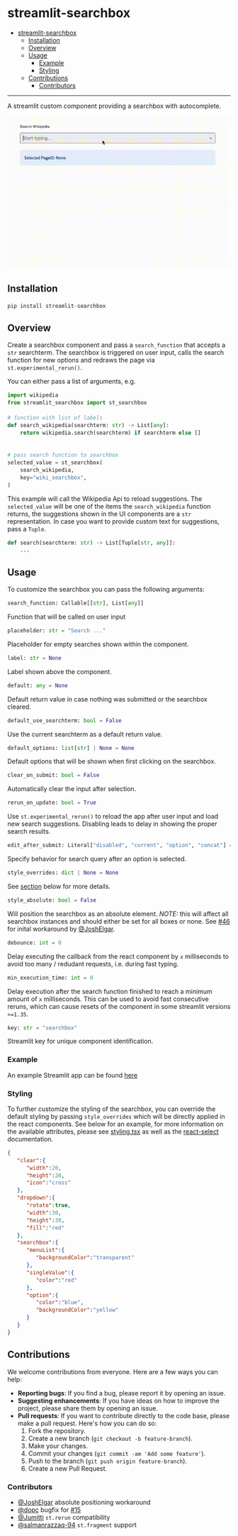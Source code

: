 # streamlit-searchbox

- [streamlit-searchbox](#streamlit-searchbox)
  - [Installation](#installation)
  - [Overview](#overview)
  - [Usage](#usage)
    - [Example](#example)
    - [Styling](#styling)
  - [Contributions](#contributions)
    - [Contributors](#contributors)

---

A streamlit custom component providing a searchbox with autocomplete.

![Example](./assets/example.gif)


## Installation

```python
pip install streamlit-searchbox
```

## Overview

Create a searchbox component and pass a `search_function` that accepts a `str` searchterm. The searchbox is triggered on user input, calls the search function for new options and redraws the page via `st.experimental_rerun()`.

You can either pass a list of arguments, e.g.

```python
import wikipedia
from streamlit_searchbox import st_searchbox

# function with list of labels
def search_wikipedia(searchterm: str) -> List[any]:
    return wikipedia.search(searchterm) if searchterm else []


# pass search function to searchbox
selected_value = st_searchbox(
    search_wikipedia,
    key="wiki_searchbox",
)
```

This example will call the Wikipedia Api to reload suggestions. The `selected_value` will be one of the items the `search_wikipedia` function returns, the suggestions shown in the UI components are a `str` representation. In case you want to provide custom text for suggestions, pass a `Tuple`.

```python
def search(searchterm: str) -> List[Tuple[str, any]]:
    ...
```

## Usage

To customize the searchbox you can pass the following arguments:

```python
search_function: Callable[[str], List[any]]
```

Function that will be called on user input

```python
placeholder: str = "Search ..."
```

Placeholder for empty searches shown within the component.

```python
label: str = None
```

Label shown above the component.

```python
default: any = None
```

Default return value in case nothing was submitted or the searchbox cleared.

```python
default_use_searchterm: bool = False
```

Use the current searchterm as a default return value.

```python
default_options: list[str] | None = None
```

Default options that will be shown when first clicking on the searchbox.

```python
clear_on_submit: bool = False
```

Automatically clear the input after selection.

```python
rerun_on_update: bool = True
```

Use `st.experimental_rerun()` to reload the app after user input and load new search suggestions. Disabling leads to delay in showing the proper search results.

```python
edit_after_submit: Literal["disabled", "current", "option", "concat"] = "disabled"
```

Specify behavior for search query after an option is selected.

```python
style_overrides: dict | None = None
```

See [section](#styling) below for more details.

```python
style_absolute: bool = False
```

Will position the searchbox as an absolute element. *NOTE:* this will affect all searchbox instances and should either be set for all boxes or none. See [#46](https://github.com/m-wrzr/streamlit-searchbox/issues/46) for inital workaround by [@JoshElgar](https://github.com/JoshElgar).

```python
debounce: int = 0
```

Delay executing the callback from the react component by `x` milliseconds to avoid too many / redudant requests, i.e. during fast typing.

```python
min_execution_time: int = 0
```

Delay execution after the search function finished to reach a minimum amount of `x` milliseconds. This can be used to avoid fast consecutive reruns, which can cause resets of the component in some streamlit versions `>=1.35`.

```python
key: str = "searchbox"
```

Streamlit key for unique component identification.

### Example

An example Streamlit app can be found [here](./example.py)

### Styling

To further customize the styling of the searchbox, you can override the default styling by passing `style_overrides` which will be directly applied in the react components. See below for an example, for more information on the available attributes, please see [styling.tsx](./streamlit_searchbox/frontend/src/styling.tsx) as well as the [react-select](https://react-select.com/styles) documentation.

```json
{
   "clear":{
      "width":20,
      "height":20,
      "icon":"cross"
   },
   "dropdown":{
      "rotate":true,
      "width":30,
      "height":30,
      "fill":"red"
   },
   "searchbox":{
      "menuList":{
         "backgroundColor":"transparent"
      },
      "singleValue":{
         "color":"red"
      },
      "option":{
         "color":"blue",
         "backgroundColor":"yellow"
      }
   }
}
```

## Contributions

We welcome contributions from everyone. Here are a few ways you can help:

- **Reporting bugs**: If you find a bug, please report it by opening an issue.
- **Suggesting enhancements**: If you have ideas on how to improve the project, please share them by opening an issue.
- **Pull requests**: If you want to contribute directly to the code base, please make a pull request. Here's how you can do so:
  1. Fork the repository.
  2. Create a new branch (`git checkout -b feature-branch`).
  3. Make your changes.
  4. Commit your changes (`git commit -am 'Add some feature'`).
  5. Push to the branch (`git push origin feature-branch`).
  6. Create a new Pull Request.

### Contributors

- [@JoshElgar](https://github.com/JoshElgar) absolute positioning workaround
- [@dopc](https://github.com/dopc) bugfix for [#15](https://github.com/m-wrzr/streamlit-searchbox/issues/15)
- [@Jumitti](https://github.com/Jumitti) `st.rerun` compatibility
- [@salmanrazzaq-94](https://github.com/salmanrazzaq-94) `st.fragment` support
